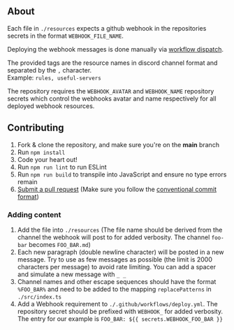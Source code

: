 ## About

Each file in `./resources` expects a github webhook in the repositories secrets in the format `WEBHOOK_FILE_NAME`.

Deploying the webhook messages is done manually via [workflow dispatch](https://github.blog/changelog/2020-07-06-github-actions-manual-triggers-with-workflow_dispatch/).

The provided tags are the resource names in discord channel format and separated by the `,` character.   
Example: `rules, useful-servers` 

The repository requires the `WEBHOOK_AVATAR` and `WEBHOOK_NAME` repository secrets which control the webhooks avatar and name respectively for all deployed webhook resources.

## Contributing

1. Fork & clone the repository, and make sure you're on the **main** branch
2. Run `npm install`
3. Code your heart out!
4. Run `npm run lint` to run ESLint
5. Run `npm run build` to transpile into JavaScript and ensure no type errors remain
6. [Submit a pull request](https://github.com/discordjs/resource-webhooks/compare) (Make sure you follow the [conventional commit format](https://github.com/discordjs/discord.js-next/blob/master/.github/COMMIT_CONVENTION.md))

### Adding content

1. Add the file into `./resources` (The file name should be derived from the channel the webhook will post to for added verbosity. The channel `foo-bar` becomes `FOO_BAR.md`)
2. Each new paragraph (double newline character) will be posted in a new message. Try to use as few messages as possible (the limit is 2000 characters per message) to avoid rate limiting. You can add a spacer and simulate a new message with `_ _`
3. Channel names and other escape sequences should have the format `%FOO_BAR%` and need to be added to the mapping `replacePatterns` in `./src/index.ts`
4. Add a Webhook requirement to `./.github/workflows/deploy.yml`. The repository secret should be prefixed with `WEBHOOK_` for added verbosity. The entry for our example is `FOO_BAR: ${{ secrets.WEBHOOK_FOO_BAR }}`
